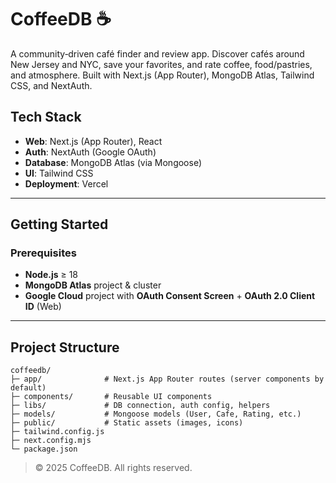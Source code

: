 # CoffeeDB ☕

A community‑driven café finder and review app. Discover cafés around New Jersey and NYC, save your favorites, and rate coffee, food/pastries, and atmosphere. Built with Next.js (App Router), MongoDB Atlas, Tailwind CSS, and NextAuth.

## Tech Stack

* **Web**: Next.js (App Router), React
* **Auth**: NextAuth (Google OAuth)
* **Database**: MongoDB Atlas (via Mongoose)
* **UI**: Tailwind CSS
* **Deployment**: Vercel

---

## Getting Started

### Prerequisites

* **Node.js** ≥ 18
* **MongoDB Atlas** project & cluster
* **Google Cloud** project with **OAuth Consent Screen** + **OAuth 2.0 Client ID** (Web)

---

## Project Structure

```
coffeedb/
├─ app/              # Next.js App Router routes (server components by default)
├─ components/       # Reusable UI components
├─ libs/             # DB connection, auth config, helpers
├─ models/           # Mongoose models (User, Cafe, Rating, etc.)
├─ public/           # Static assets (images, icons)
├─ tailwind.config.js
├─ next.config.mjs
└─ package.json
```


> © 2025 CoffeeDB. All rights reserved.
